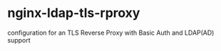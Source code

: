 # nginx-ldap-tls-rproxy
configuration for an TLS Reverse Proxy with Basic Auth and LDAP(AD) support
